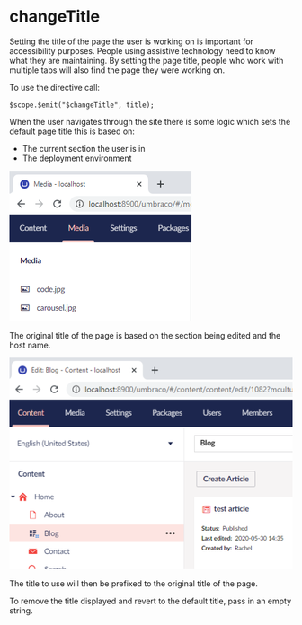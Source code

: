 # changeTitle

Setting the title of the page the user is working on is important for accessibility purposes. People using assistive technology need to know what they are maintaining. By setting the page title, people who work with multiple tabs will also find the page they were working on.

To use the directive call:

```
$scope.$emit("$changeTitle", title);
```

When the user navigates through the site there is some logic which sets the default page title this is based on:

* The current section the user is in
* The deployment environment

![Example of the default title](../../../../../../10/umbraco-cms/reference/angular/services/eventsservice/images/defaultview.png)

The original title of the page is based on the section being edited and the host name.

![Example of the page title showing edit blo](../../../../../../10/umbraco-cms/reference/angular/services/eventsservice/images/editblog.png)

The title to use will then be prefixed to the original title of the page.

To remove the title displayed and revert to the default title, pass in an empty string.
